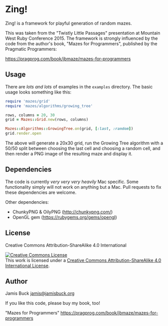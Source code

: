 # Zing!

Zing! is a framework for playful generation of random mazes.

This was taken from the "Twistly Little Passages" presentation at
Mountain West Ruby Conference 2015. The framework is strongly
influenced by the code from the author's book, "Mazes for Programmers",
published by the Pragmatic Programmers:

https://pragprog.com/book/jbmaze/mazes-for-programmers

## Usage

There are *lots and lots* of examples in the `examples` directory. The
basic usage looks something like this:

~~~ruby
require 'mazes/grid'
require 'mazes/algorithms/growing_tree'

rows, columns = 20, 30
grid = Mazes::Grid.new(rows, columns)

Mazes::Algorithms::GrowingTree.on(grid, [:last, :random])
grid.render.open
~~~

The above will generate a 20x30 grid, run the Growing Tree algorithm
with a 50/50 split between choosing the last cell and choosing a
random cell, and then render a PNG image of the resulting maze and
display it.

## Dependencies

The code is currently *very very very heavily* Mac specific. Some functionality simply will not work on anything but a Mac. Pull requests to fix these dependencies are welcome.

Other dependencies:

* ChunkyPNG & OilyPNG (http://chunkypng.com/)
* OpenGL gem (https://rubygems.org/gems/opengl)

## License

Creative Commons Attribution-ShareAlike 4.0 International

<a rel="license" href="http://creativecommons.org/licenses/by-sa/4.0/"><img alt="Creative Commons License" style="border-width:0" src="https://i.creativecommons.org/l/by-sa/4.0/88x31.png" /></a><br />This work is licensed under a <a rel="license" href="http://creativecommons.org/licenses/by-sa/4.0/">Creative Commons Attribution-ShareAlike 4.0 International License</a>.

## Author

Jamis Buck <jamis@jamisbuck.org>

If you like this code, please buy my book, too!

"Mazes for Programmers"
https://pragprog.com/book/jbmaze/mazes-for-programmers

